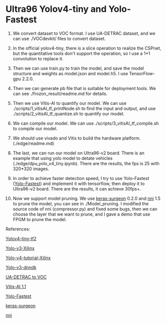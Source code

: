 # Ultra96 Yolov4-tiny and Yolo-Fastest
1. We convert dataset to VOC format. I use UA-DETRAC dataset, and we can use ./VOCdevkit/ files to convert dataset.

2. In the official yolov4-tiny, there is a slice operation to realize  the CSPnet, but the quantitative tools don't support the operation, so I use a 1*1 convolution to replace it.

3. Then we can use train.py to train the model, and save the model structure and weights as model.json and model.h5. I use TensorFlow-gpu 2.2.0.

4. Then we can generate pb file that is suitable for deployment tools. We can see ./frozon_result/readme.md for details.

5. Then we use Vitis-AI to quantify our model. We can use ./scripts/1_vitisAI_tf_printNode.sh to find the input and output, and use ./scripts/2_vitisAI_tf_quantize.sh to quantify our model.

6. We can compile our model. We can use ./scripts/3_vitisAI_tf_compile.sh to compile our model.

7. We should use vivado and Vitis to build the hardware platform. (./edge/readme.md)

8. The last, we can run our model on Ultra96-v2 board. There is an example that using yolo model to detate vehicles (./edge/dpu_yolo_v4_tiny.ipynb). There are the results, the fps is 25 with 320*320 images.

9. In order to achieve faster detection speed, I try to use Yolo-Fastest ([Yolo-Fastest](https://github.com/dog-qiuqiu/Yolo-Fastest)) and implement it with tensorflow, then deploy it to Ultra96-v2 board. There are the results, it can achieve 30fps+.

10. Now we support model pruning. We use [keras-surgeon](https://github.com/BenWhetton/keras-surgeon) 0.2.0 and [nni](https://github.com/microsoft/nni) 1.5 to prune the model, you can see in ./Model_pruning. I modified the source code of nni (compressor.py) and fixed some bugs, then we can choose the layer that we want to prune, and I gave a demo that use FPGM to prune the model.

   

   

   References:

   [Yolov4-tiny-tf2](https://github.com/bubbliiiing/yolov4-tiny-tf2)

   [Yolo-v3-Xilinx](https://github.com/Xilinx/Vitis-AI-Tutorials/tree/ML-at-Edge-yolov3)

   [Yolo-v4-tutorial-Xilinx](https://github.com/Xilinx/Vitis-Tutorials/tree/33d6cf9686398ef1179778dc0da163291c68b465/Machine_Learning/Design_Tutorials/07-yolov4-tutorial)

   [Yolo-v3-dnndk](https://github.com/Xilinx/Vitis-AI/blob/v1.1/mpsoc/vitis_ai_dnndk_samples/tf_yolov3_voc_py/tf_yolov3_voc.py)

   [UA-DETRAC to VOC](https://blog.csdn.net/weixin_38106878/article/details/88684280?utm_medium=distribute.pc_relevant.none-task-blog-BlogCommendFromBaidu-3.control&depth_1-utm_source=distribute.pc_relevant.none-task-blog-BlogCommendFromBaidu-3.control)

   [Vitis-AI 1.1](https://www.xilinx.com/html_docs/vitis_ai/1_1/zkj1576857115470.html)

   [Yolo-Fastest](https://github.com/dog-qiuqiu/Yolo-Fastest)

   [keras-surgeon](https://github.com/BenWhetton/keras-surgeon)

   [nni](https://github.com/microsoft/nni)

